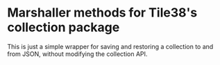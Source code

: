 # Marshaller methods for Tile38's collection package

This is just a simple wrapper for saving and restoring a collection to and from JSON, without modifying the collection API.

